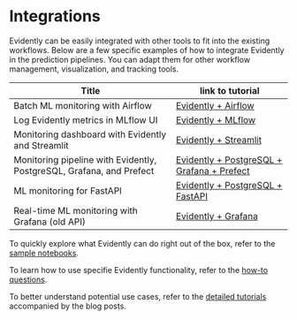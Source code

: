 # Integrations

Evidently can be easily integrated with other tools to fit into the existing workflows. 
Below are a few specific examples of how to integrate Evidently in the prediction pipelines. You can adapt them for other workflow management, visualization, and tracking tools.

Title | link to tutorial
--- | ---
Batch ML monitoring with Airflow | [Evidently + Airflow](airflow_drift_detection/)
Log Evidently metrics in MLflow UI | [Evidently + MLflow](mlflow_logging/)
Monitoring dashboard with Evidently and Streamlit | [Evidently + Streamlit](streamlit_dashboard/)
Monitoring pipeline with Evidently, PostgreSQL, Grafana, and Prefect| [Evidently + PostgreSQL + Grafana + Prefect](postgres_grafana_batch_monitoring/)
ML monitoring for FastAPI| [Evidently + PostgreSQL + FastAPI ](fastapi_monitoring/)
Real-time ML monitoring with Grafana (old API) | [Evidently + Grafana](grafana_monitoring_service/)

To quickly explore what Evidently can do right out of the box, refer to the [sample notebooks](../sample_notebooks/).

To learn how to use specifie Evidently functionality, refer to the [how-to questions](../how_to_questions/).

To better understand potential use cases, refer to the [detailed tutorials](https://docs.evidentlyai.com/examples#tutorials) accompanied by the blog posts.

